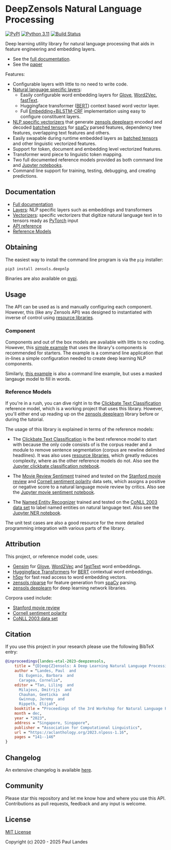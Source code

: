 # DeepZensols Natural Language Processing

[![PyPI][pypi-badge]][pypi-link]
[![Python 3.11][python311-badge]][python311-link]
[![Build Status][build-badge]][build-link]

Deep learning utility library for natural language processing that aids in
feature engineering and embedding layers.

* See the [full documentation].
* See the [paper](https://aclanthology.org/2023.nlposs-1.16)

Features:
* Configurable layers with little to no need to write code.
* [Natural language specific layers]:
  * Easily configurable word embedding layers for [Glove], [Word2Vec],
    [fastText].
  * Huggingface transformer ([BERT]) context based word vector layer.
  * Full [Embedding+BiLSTM-CRF] implementation using easy to configure
	constituent layers.
* [NLP specific vectorizers] that generate [zensols deeplearn] encoded and
  decoded [batched tensors] for [spaCy] parsed features, dependency tree
  features, overlapping text features and others.
* Easily swapable during runtime embedded layers as [batched tensors] and other
  linguistic vectorized features.
* Support for token, document and embedding level vectorized features.
* Transformer word piece to linguistic token mapping.
* Two full documented reference models provided as both command line and
  [Jupyter notebooks](#usage-and-reference-models).
* Command line support for training, testing, debugging, and creating
  predictions.


## Documentation

* [Full documentation](https://plandes.github.io/deepnlp/index.html)
* [Layers](https://plandes.github.io/deepnlp/doc/layers.html): NLP specific
  layers such as embeddings and transformers
* [Vectorizers](https://plandes.github.io/deepnlp/doc/vectorizers.html):
  specific vectorizers that digitize natural language text in to tensors ready
  as [PyTorch] input
* [API reference](https://plandes.github.io/install/api.html)
* [Reference Models](#usage-and-reference-models)


## Obtaining

The easiest way to install the command line program is via the `pip` installer:
```bash
pip3 install zensols.deepnlp
```

Binaries are also available on [pypi].


## Usage

The API can be used as is and manually configuring each component.  However,
this (like any Zensols API) was designed to instantiated with inverse of
control using [resource libraries].

### Component

Components and out of the box models are available with little to no coding.
However, this [simple example](example/simple/harness.py) that uses the
library's components is recommended for starters.  The example is a command
line application that in-lines a simple configuration needed to create deep
learning NLP components.

Similarly, [this example](example/fill-mask/harness.py) is also a command line
example, but uses a masked langauge model to fill in words.


### Reference Models

If you're in a rush, you can dive right in to the [Clickbate Text
Classification] reference model, which is a working project that uses this
library.  However, you'll either end up reading up on the [zensols deeplearn]
library before or during the tutorial.

The usage of this library is explained in terms of the reference models:

* The [Clickbate Text Classification] is the best reference model to start with
  because the only code consists of is the corpus reader and a module to remove
  sentence segmentation (corpus are newline delimited headlines).  It was also
  uses [resource libraries], which greatly reduces complexity, where as the
  other reference models do not.  Also see the [Jupyter clickbate
  classification notebook].

* The [Movie Review Sentiment] trained and tested on the [Stanford movie
  review] and [Cornell sentiment polarity] data sets, which assigns a positive
  or negative score to a natural language movie review by critics.  Also see
  the [Jupyter movie sentiment notebook].

* The [Named Entity Recognizer] trained and tested on the [CoNLL 2003 data set]
  to label named entities on natural language text.  Also see the [Jupyter NER
  notebook].

The unit test cases are also a good resource for the more detailed programming
integration with various parts of the library.


## Attribution

This project, or reference model code, uses:
* [Gensim] for [Glove], [Word2Vec] and [fastText] word embeddings.
* [Huggingface Transformers] for [BERT] contextual word embeddings.
* [h5py] for fast read access to word embedding vectors.
* [zensols nlparse] for feature generation from [spaCy] parsing.
* [zensols deeplearn] for deep learning network libraries.

Corpora used include:
* [Stanford movie review]
* [Cornell sentiment polarity]
* [CoNLL 2003 data set]


## Citation

If you use this project in your research please use the following BibTeX entry:

```bibtex
@inproceedings{landes-etal-2023-deepzensols,
    title = "{D}eep{Z}ensols: A Deep Learning Natural Language Processing Framework for Experimentation and Reproducibility",
    author = "Landes, Paul  and
      Di Eugenio, Barbara  and
      Caragea, Cornelia",
    editor = "Tan, Liling  and
      Milajevs, Dmitrijs  and
      Chauhan, Geeticka  and
      Gwinnup, Jeremy  and
      Rippeth, Elijah",
    booktitle = "Proceedings of the 3rd Workshop for Natural Language Processing Open Source Software (NLP-OSS 2023)",
    month = dec,
    year = "2023",
    address = "Singapore, Singapore",
    publisher = "Association for Computational Linguistics",
    url = "https://aclanthology.org/2023.nlposs-1.16",
    pages = "141--146"
}
```


## Changelog

An extensive changelog is available [here](CHANGELOG.md).


## Community

Please star this repository and let me know how and where you use this API.
Contributions as pull requests, feedback and any input is welcome.


## License

[MIT License](LICENSE.md)

Copyright (c) 2020 - 2025 Paul Landes


<!-- links -->
[pypi]: https://pypi.org/project/zensols.deepnlp/
[pypi-link]: https://pypi.python.org/pypi/zensols.deepnlp
[pypi-badge]: https://img.shields.io/pypi/v/zensols.deepnlp.svg
[python311-badge]: https://img.shields.io/badge/python-3.11-blue.svg
[python311-link]: https://www.python.org/downloads/release/python-3110
[build-badge]: https://github.com/plandes/util/workflows/CI/badge.svg
[build-link]: https://github.com/plandes/deepnlp/actions

[PyTorch]: https://pytorch.org
[Gensim]: https://radimrehurek.com/gensim/
[Huggingface Transformers]: https://huggingface.co
[Glove]: https://nlp.stanford.edu/projects/glove/
[Word2Vec]: https://code.google.com/archive/p/word2vec/
[fastText]: https://fasttext.cc
[BERT]: https://huggingface.co/transformers/model_doc/bert.html
[h5py]: https://www.h5py.org
[spaCy]: https://spacy.io
[Pandas]: https://pandas.pydata.org

[Stanford movie review]: https://nlp.stanford.edu/sentiment/
[Cornell sentiment polarity]: https://www.cs.cornell.edu/people/pabo/movie-review-data/
[CoNLL 2003 data set]: https://www.clips.uantwerpen.be/conll2003/ner/

[zensols deeplearn]: https://github.com/plandes/deeplearn
[zensols nlparse]: https://github.com/plandes/nlparse

[full documentation]: https://plandes.github.io/deepnlp/index.html
[resource libraries]: https://plandes.github.io/util/doc/config.html#resource-libraries
[Natural language specific layers]: https://plandes.github.io/deepnlp/doc/layers.html
[Clickbate Text Classification]: https://plandes.github.io/deepnlp/doc/clickbate-example.html
[Movie Review Sentiment]: https://plandes.github.io/deepnlp/doc/movie-example.html
[Named Entity Recognizer]: https://plandes.github.io/deepnlp/doc/ner-example.html
[Embedding+BiLSTM-CRF]: https://plandes.github.io/deepnlp/doc/ner-example.html#bilstm-crf
[batched tensors]: https://plandes.github.io/deeplearn/doc/preprocess.html#batches
[deep convolution layer]: https://plandes.github.io/deepnlp/api/zensols.deepnlp.layer.html#zensols.deepnlp.layer.conv.DeepConvolution1d
[NLP specific vectorizers]: https://plandes.github.io/deepnlp/doc/vectorizers.html
[Jupyter NER notebook]: https://github.com/plandes/deepnlp/blob/master/example/ner/notebook/ner.ipynb
[Jupyter movie sentiment notebook]: https://github.com/plandes/deepnlp/blob/master/example/movie/notebook/movie.ipynb
[Jupyter clickbate classification notebook]: https://github.com/plandes/deepnlp/blob/master/example/clickbate/notebook/clickbate.ipynb
